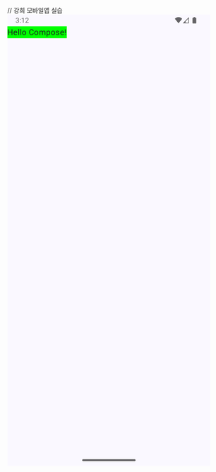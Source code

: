 // 강희 모바일앱 실습
![Image1](https://github.com/popup1011/Mobile/blob/main/practice_img/1%2C2%EC%A3%BC%EC%B0%A8_helloworld_%EC%8B%A4%EC%8A%B5.png)
